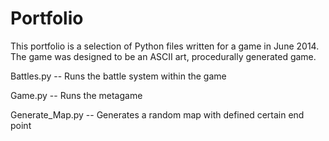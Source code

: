 # Portfolio

This portfolio is a selection of Python files written for a game in June 2014. The game was designed to be an ASCII art, procedurally generated game.

Battles.py -- Runs the battle system within the game

Game.py -- Runs the metagame

Generate_Map.py -- Generates a random map with defined certain end point
